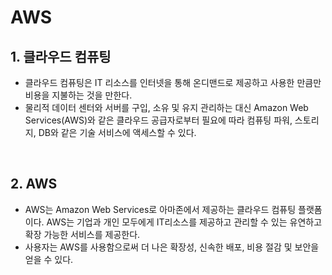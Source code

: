 # AWS

## **1. 클라우드 컴퓨팅**
* 클라우드 컴퓨팅은 IT 리소스를 인터넷을 통해 온디맨드로 제공하고 사용한 만큼만 비용을 지불하는 것을 만한다.
* 물리적 데이터 센터와 서버를 구입, 소유 및 유지 관리하는 대신 Amazon Web Services(AWS)와 같은 클라우드 공급자로부터 필요에 따라 컴퓨팅 파워, 스토리지, DB와 같은 기술 서비스에 액세스할 수 있다.

<br>

## **2. AWS**
* AWS는 Amazon Web Services로 아마존에서 제공하는 클라우드 컴퓨팅 플랫폼이다. AWS는 기업과 개인 모두에게 IT리소스를 제공하고 관리할 수 있는 유연하고 확장 가능한 서비스를 제공한다.
* 사용자는 AWS를 사용함으로써 더 나은 확장성, 신속한 배포, 비용 절감 및 보안을 얻을 수 있다.
